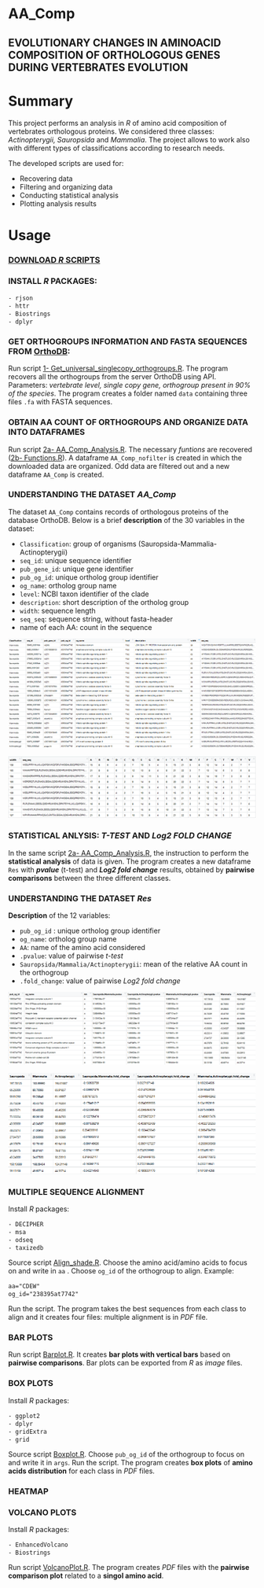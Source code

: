# AA_Comp
## EVOLUTIONARY CHANGES IN AMINOACID COMPOSITION OF ORTHOLOGOUS GENES DURING VERTEBRATES EVOLUTION

# Summary
This project performs an analysis in *R* of amino acid composition of vertebrates orthologous proteins. 
We considered three classes: *Actinopterygii, Sauropsida* and *Mammalia*. The project allows to work also with different types of classifications according to research needs. 

The developed scripts are used for:

- Recovering data
- Filtering and organizing data
- Conducting statistical analysis 
- Plotting analysis results

# Usage
### [DOWNLOAD *R* SCRIPTS](https://github.com/Percud/AA_Comp/archive/master.zip)
### INSTALL *R* PACKAGES:
```
- rjson
- httr
- Biostrings
- dplyr
```
### GET ORTHOGROUPS INFORMATION AND FASTA SEQUENCES FROM [OrthoDB](https://www.orthodb.org/):
Run script [1- Get_universal_singlecopy_orthogroups.R](https://github.com/Percud/AA_Comp/blob/master/1-%20Get_universal_singlecopy_orthogroups.R).
The program recovers all the orthogroups from the server OrthoDB using API. Parameters: *vertebrate level, single copy gene, orthogroup present in 90% of the species*. 
The program creates a folder named `data` containing three files `.fa` with FASTA sequences.

### OBTAIN AA COUNT OF ORTHOGROUPS AND ORGANIZE DATA INTO DATAFRAMES 
Run script [2a- AA_Comp_Analysis.R](./2a-%20AA_Comp_Analysis.R).
The necessary *funtions* are recovered ([2b- Functions.R](https://github.com/Percud/AA_Comp/blob/master/2b-%20Functions.R)). A dataframe `AA_Comp_nofilter` is created in which the downloaded data are organized. 
Odd data are filtered out and a new dataframe `AA_Comp` is created.

### UNDERSTANDING THE DATASET ***AA_Comp***
The dataset `AA_Comp` contains records of orthologous proteins of the database OrthoDB. Below is a brief **description** of the 30 variables in the dataset:
- `Classification`: group of organisms (Sauropsida-Mammalia-Actinopterygii)
- `seq_id`: unique sequence identifier
- `pub_gene_id`: unique gene identifier
- `pub_og_id`: unique ortholog group identifier
- `og_name`: ortholog group name
- `level`: NCBI taxon identifier of the clade 
- `description`: short description of the ortholog group
- `width`: sequence length
- `seq_seq`: sequence string, without fasta-header 
- name of each AA: count in the sequence


![IMG1](./Images/Screen%20DF%201.png)

![IMG2](./Images/Screen%20DF%202.png)


### STATISTICAL ANLYSIS: ***T-TEST*** AND ***Log2 FOLD CHANGE***
In the same script [2a- AA_Comp_Analysis.R](https://github.com/Percud/AA_Comp/blob/master/2a-%20AA_Comp_Analysis.R), the instruction to perform the **statistical analysis** of data is given. 
The program creates a new dataframe `Res` with ***pvalue*** (t-test) and ***Log2 fold change*** results, obtained by **pairwise comparisons** between the three different classes.

### UNDERSTANDING THE DATASET ***Res***
**Description** of the 12 variables:
- `pub_og_id` : unique ortholog group identifier
- `og_name`: ortholog group name
- `AA`: name of the amino acid considered
- `.pvalue`: value of pairwise *t-test*
- `Sauropsida/Mammalia/Actinopterygii`: mean of the relative AA count in the orthogroup
- `.fold_change`: value of pairwise *Log2 fold change*

![IMG3](./Images/Screen%20Res%201.png)

![IMG4](./Images/Screen%20Res%202.png)

### MULTIPLE SEQUENCE ALIGNMENT
Install *R* packages: 
```
- DECIPHER
- msa
- odseq
- taxizedb
```
Source script [Align_shade.R](https://github.com/Percud/AA_Comp/blob/master/Utilities/Align_shade.R). Choose the amino acid/amino acids to focus on and write in `aa` . Choose `og_id` of the orthogroup to align. Example: 
```
aa="CDEW"
og_id="238395at7742"
```
Run the script. The program takes the best sequences from each class to align and it creates four files: multiple alignment is in *PDF* file.

### BAR PLOTS
Run script [Barplot.R](https://github.com/Percud/AA_Comp/blob/master/Utilities/Barplot.R). It creates **bar plots with vertical bars** based on **pairwise comparisons**.
Bar plots can be exported from *R* as *image* files.

### BOX PLOTS 
Install *R* packages: 
```
- ggplot2
- dplyr
- gridExtra
- grid
```
Source script [Boxplot.R](https://github.com/Percud/AA_Comp/blob/master/Utilities/Boxplot.R). Choose `pub_og_id` of the orthogroup to focus on and write it in `args`. Run the script. The program creates **box plots** of **amino acids distribution** for each class in *PDF* files. 

### HEATMAP

### VOLCANO PLOTS
Install *R* packages: 
```
- EnhancedVolcano
- Biostrings
```
Run script [VolcanoPlot.R](https://github.com/Percud/AA_Comp/blob/master/Utilities/VolcanoPlot.R). The program creates *PDF* files with the **pairwise comparison plot** related to a **singol amino acid**.













